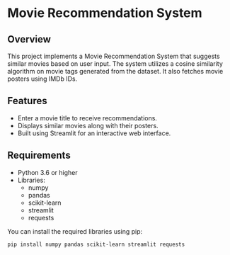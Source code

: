 # Movie Recommendation System

## Overview

This project implements a Movie Recommendation System that suggests similar movies based on user input. The system utilizes a cosine similarity algorithm on movie tags generated from the dataset. It also fetches movie posters using IMDb IDs.

## Features

- Enter a movie title to receive recommendations.
- Displays similar movies along with their posters.
- Built using Streamlit for an interactive web interface.

## Requirements

- Python 3.6 or higher
- Libraries:
  - numpy
  - pandas
  - scikit-learn
  - streamlit
  - requests

You can install the required libraries using pip:

```bash
pip install numpy pandas scikit-learn streamlit requests

